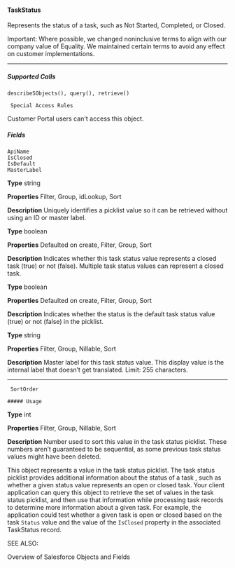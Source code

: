 #### TaskStatus

Represents the status of a task, such as Not Started, Completed, or Closed.

Important: Where possible, we changed noninclusive terms to align with our company value of Equality. We maintained certain
terms to avoid any effect on customer implementations.


-----

##### Supported Calls
```
describeSObjects(), query(), retrieve()

 Special Access Rules

```
Customer Portal users can't access this object.

##### Fields

```
ApiName
IsClosed
IsDefault
MasterLabel

```

**Type**
string

**Properties**
Filter, Group, idLookup, Sort

**Description**
Uniquely identifies a picklist value so it can be retrieved without using an ID or master label.

**Type**
boolean

**Properties**
Defaulted on create, Filter, Group, Sort

**Description**
Indicates whether this task status value represents a closed task (true) or not (false).
Multiple task status values can represent a closed task.

**Type**
boolean

**Properties**
Defaulted on create, Filter, Group, Sort

**Description**
Indicates whether the status is the default task status value (true) or not (false) in the
picklist.

**Type**
string

**Properties**
Filter, Group, Nillable, Sort

**Description**
Master label for this task status value. This display value is the internal label that doesn’t get
translated. Limit: 255 characters.


-----

```
 SortOrder

##### Usage

```

**Type**
int

**Properties**
Filter, Group, Nillable, Sort

**Description**
Number used to sort this value in the task status picklist. These numbers aren’t guaranteed
to be sequential, as some previous task status values might have been deleted.


This object represents a value in the task status picklist. The task status picklist provides additional information about the status of a task
, such as whether a given status value represents an open or closed task. Your client application can query this object to retrieve the set
of values in the task status picklist, and then use that information while processing task records to determine more information about
a given task. For example, the application could test whether a given task is open or closed based on the task `Status` value and the
value of the `IsClosed` property in the associated TaskStatus record.

SEE ALSO:

Overview of Salesforce Objects and Fields
